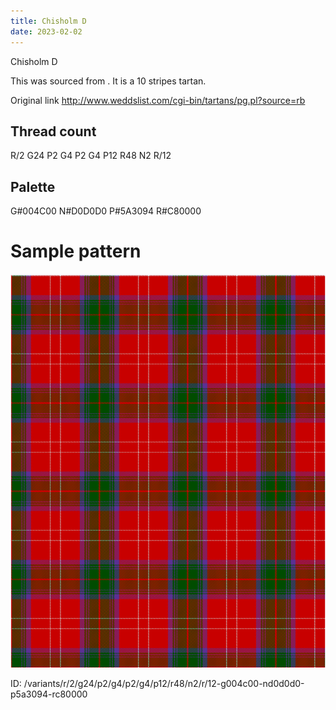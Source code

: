```yaml
---
title: Chisholm D
date: 2023-02-02
---
```

Chisholm D

This was sourced from <no value>.  It is a 10 stripes tartan.

Original link http://www.weddslist.com/cgi-bin/tartans/pg.pl?source=rb

## Thread count
R/2 G24 P2 G4 P2 G4 P12 R48 N2 R/12

## Palette
G#004C00 N#D0D0D0 P#5A3094 R#C80000

# Sample pattern

![Tartan detail](tartan.png "R/2 G24 P2 G4 P2 G4 P12 R48 N2 R/12 tartan")

ID: /variants/r/2/g24/p2/g4/p2/g4/p12/r48/n2/r/12-g004c00-nd0d0d0-p5a3094-rc80000